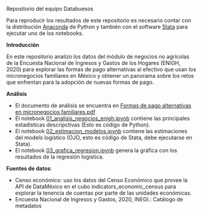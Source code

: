 Repositorio del equipo Databuesos

Para reproducir los resultados de este repositorio es necesario contar con la distribución [Anaconda](https://www.anaconda.com/products/individual) de Python y también con el software [Stata](https://www.stata.com/) para ejecutar uno de los notebooks.

**Introducción**

En este repositorio analizo los datos del módulo de negocios no agrícolas de la Encuesta Nacional de Ingresos y Gastos de los Hogares (ENIGH, 2020) para explorar las formas de pago alternativas al efectivo que usan los micronegocios familiares en México y obtener un panorama sobre los retos que enfrentan para la adopción de nuevas formas de pago.

**Análisis**

* El documento de análisis se encuentra en [Formas de pago alternativas en micronegocios familiares.pdf](https://github.com/jjsantos01/datamexico_mipymes_2022/blob/master/Formas%20de%20pago%20alternativas%20en%20micronegocios%20familiares.pdf)
* El notebook [01_analisis_negocios_enigh.ipynb](https://github.com/jjsantos01/datamexico_mipymes_2022/blob/master/01_analisis_negocios_enigh.ipynb) contiene las principales estadísticas descripctivas (Esto es código de Python). 
* El notebook [02_estimacion_modelos.ipynb](https://github.com/jjsantos01/datamexico_mipymes_2022/blob/master/02_estimacion_modelos.ipynb) contiene las estimaciones del modelo logístico (OJO, esto es código de Stata, debe ejecutarse en Stata).
* El notebook [03_grafica_regresion.ipynb](https://github.com/jjsantos01/datamexico_mipymes_2022/blob/master/03_grafica_regresion.ipynb) genera la gráfica con los resultados de la regresión logística. 

**Fuentes de datos**:

* Censo económico: uso los datos del Censo Económico que provee la API de DataMéxico en el cubo indicators_economic_census para explorar la tenencia de cuentas por parte de las unidades económicas.
* Encuesta Nacional de Ingresos y Gastos, 2020, INEGI.: Catálogo de metadatos
